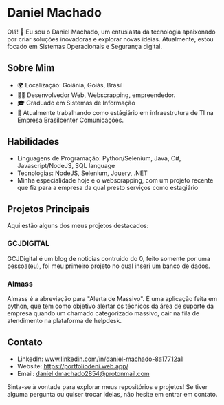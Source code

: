 # Daniel Machado

Olá! 👋 Eu sou o Daniel Machado, um entusiasta da tecnologia apaixonado por criar soluções inovadoras e explorar novas ideias. Atualmente, estou focado em Sistemas Operacionais e Segurança digital.

## Sobre Mim

- 🌍 Localização: Goiânia, Goiás, Brasil
- 👨‍💻 Desenvolvedor Web, Webscrapping, empreendedor.
- 🎓 Graduado em Sistemas de Informação
- 💼 Atualmente trabalhando como estágiário em infraestrutura de TI na Empresa Brasilcenter Comunicações.

## Habilidades

- Linguagens de Programação: Python/Selenium, Java, C#, Javascript/NodeJS, SQL language
- Tecnologias: NodeJS, Selenium, Jquery, .NET
- Minha especialidade hoje é o webscrapping, com um projeto recente que fiz para a empresa da qual presto serviços como estagiário

## Projetos Principais

Aqui estão alguns dos meus projetos destacados:

### GCJDIGITAL

GCJDigital é um blog de noticias contruido do 0, feito somente por uma pessoa(eu), foi meu primeiro projeto no qual inseri um banco de dados. 

### Almass

Almass é a abreviação para "Alerta de Massivo". 
É uma aplicação feita em python, que tem como objetivo alertar os técnicos da área de suporte da empresa quando um chamado categorizado massivo, cair na fila de atendimento na plataforma de helpdesk.

## Contato

- LinkedIn: www.linkedin.com/in/daniel-machado-8a17712a1
- Website: https://portfoliodeni.web.app/
- Email: daniel.dmachado2854@protonmail.com

Sinta-se à vontade para explorar meus repositórios e projetos! Se tiver alguma pergunta ou quiser trocar ideias, não hesite em entrar em contato.
